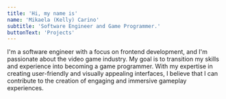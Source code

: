 ```yaml
---
title: 'Hi, my name is'
name: 'Mikaela (Kelly) Carino'
subtitle: 'Software Engineer and Game Programmer.'
buttonText: 'Projects'
---
```


I'm a software engineer with a focus on frontend development, and I'm passionate about the video game industry. My goal is to transition my skills and experience into becoming a game programmer. With my expertise in creating user-friendly and visually appealing interfaces, I believe that I can contribute to the creation of engaging and immersive gameplay experiences.
